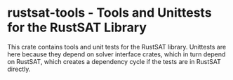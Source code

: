 # rustsat-tools - Tools and Unittests for the RustSAT Library

This crate contains tools and unit tests for the RustSAT library.
Unittests are here because they depend on solver interface crates, which in turn depend on RustSAT, which creates a dependency cycle if the tests are in RustSAT directly.
